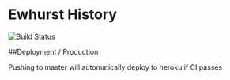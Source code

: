 # Ewhurst History

[![Build Status](https://travis-ci.org/phil/ewhursthistory.svg?branch=master)](https://travis-ci.org/phil/ewhursthistory)

##Deployment / Production

Pushing to master will automatically deploy to heroku if CI passes
